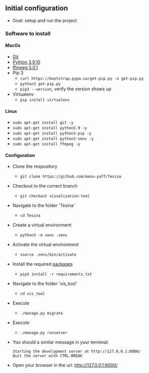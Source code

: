 ## Initial configuration

- Goal: setup and run the project

### Software to install

#### MacOs

- [Git](https://git-scm.com/book/en/v2/Getting-Started-Installing-Git)
- [Pyhton 3.9.10](https://www.python.org/downloads/release/python-3910/)
- [ffmpeg 5.0.1](https://evermeet.cx/ffmpeg/)
- Pip 3
  - `curl https://bootstrap.pypa.io/get-pip.py -o get-pip.py`
  - `python3 get-pip.py`
  - `pip3 --version`, verify the version shows up
- Virtualenv
  - `pip install virtualenv`

#### Linux

- `sudo apt-get install git -y`
- `sudo apt-get install python3.9 -y`
- `sudo apt-get install python3-pip -y`
- `sudo apt-get install python3-venv -y`
- `sudo apt-get install ffmpeg -y`

#### Configuration

- Clone the respository

  - `git clone https://github.com/manu-yaff/Tesina`

- Checkout to the correct branch

  - `git checkout visualization-tool`

- Navigate to the folder 'Tesina'

  - `cd Tesina`

- Create a virtual environment

  - `python3 -m venv .venv`

- Activate the virtual environment

  - `source .venv/bin/activate`

- Install the required [packages](./requirements.txt)

  - `pip3 install -r requirements.txt`

- Navigate to the folder 'vis_tool'

  - `cd vis_tool`

- Execute

  - `./manage.py migrate`

- Execute

  - `./manage.py runserver`

- You should a similar message in your terminal:

  ```
  Starting the development server at http://127.0.0.1:8000/
  Quit the server with CTRL-BREAK
  ```

- Open your browser in the url: http://127.0.0.1:8000/
